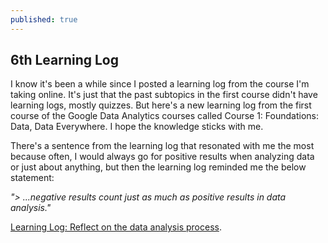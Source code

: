 ```yaml
---
published: true
---
```

## 6th Learning Log

I know it's been a while since I posted a learning log from the course I'm taking online. It's just that the past subtopics in the first course didn't have learning logs, mostly quizzes. But here's a new learning log from the first course of the Google Data Analytics courses called Course 1: Foundations: Data, Data Everywhere. I hope the knowledge sticks with me.

There's a sentence from the learning log that resonated with me the most because often, I would always go for positive results when analyzing data or just about anything, but then the learning log reminded me the below statement:

_"> ...negative results count just as much as positive results in data analysis."_


[Learning Log: Reflect on the data analysis process](http://daringfireball.net/projects/markdown/).
